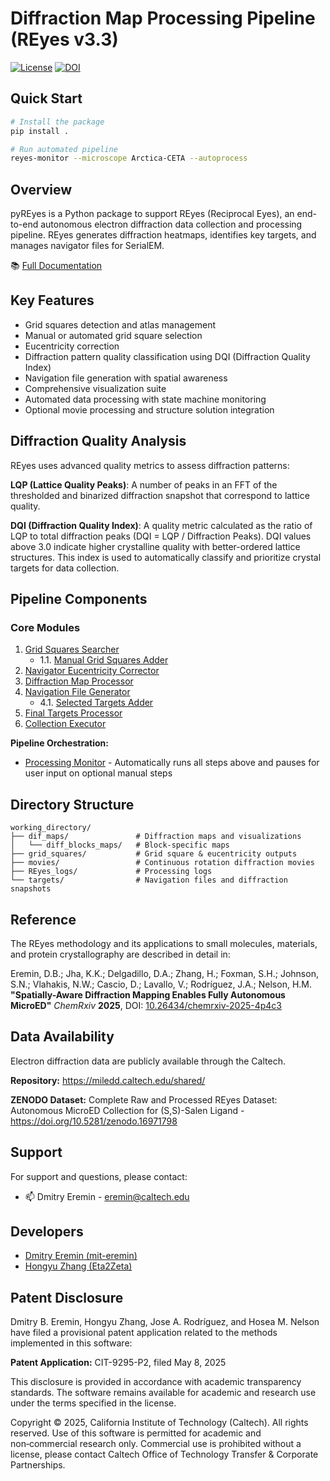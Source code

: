 # Diffraction Map Processing Pipeline (REyes v3.3)
[![License](https://img.shields.io/badge/License-Academic_Use_Only-blue.svg)](LICENSE)
[![DOI](https://zenodo.org/badge/DOI/10.5281/zenodo.16971798.svg)](https://doi.org/10.5281/zenodo.16971798)

## Quick Start
```bash
# Install the package
pip install .

# Run automated pipeline
reyes-monitor --microscope Arctica-CETA --autoprocess
```

## Overview
pyREyes is a Python package to support REyes (Reciprocal Eyes), an end-to-end autonomous electron diffraction data collection and processing pipeline. REyes generates diffraction heatmaps, identifies key targets, and manages navigator files for SerialEM.

📚 [Full Documentation](src/pyREyes/docs/README_FULL.md)

## Key Features
- Grid squares detection and atlas management
- Manual or automated grid square selection
- Eucentricity correction
- Diffraction pattern quality classification using DQI (Diffraction Quality Index)
- Navigation file generation with spatial awareness
- Comprehensive visualization suite
- Automated data processing with state machine monitoring
- Optional movie processing and structure solution integration

## Diffraction Quality Analysis

REyes uses advanced quality metrics to assess diffraction patterns:

**LQP (Lattice Quality Peaks)**: A number of peaks in an FFT of the thresholded and binarized diffraction snapshot that correspond to lattice quality.

**DQI (Diffraction Quality Index)**: A quality metric calculated as the ratio of LQP to total diffraction peaks (DQI = LQP / Diffraction Peaks). DQI values above 3.0 indicate higher crystalline quality with better-ordered lattice structures. This index is used to automatically classify and prioritize crystal targets for data collection.

## Pipeline Components

### Core Modules
1. [Grid Squares Searcher](src/pyREyes/docs/modules/grid-squares.md)
   - 1.1. [Manual Grid Squares Adder](src/pyREyes/docs/modules/manual-squares.md)
2. [Navigator Eucentricity Corrector](src/pyREyes/docs/modules/eucentricity.md)
3. [Diffraction Map Processor](src/pyREyes/docs/modules/diffraction-map.md)
4. [Navigation File Generator](src/pyREyes/docs/modules/navigation.md)
   - 4.1. [Selected Targets Adder](src/pyREyes/docs/modules/targets.md)
5. [Final Targets Processor](src/pyREyes/docs/modules/final-targets.md)
6. [Collection Executor](src/pyREyes/docs/modules/map-plotter.md)

**Pipeline Orchestration:**
- [Processing Monitor](src/pyREyes/docs/modules/monitor.md) - Automatically runs all steps above and pauses for user input on optional manual steps

## Directory Structure
```
working_directory/
├── dif_maps/               # Diffraction maps and visualizations
│   └── diff_blocks_maps/   # Block-specific maps
├── grid_squares/           # Grid square & eucentricity outputs
├── movies/                 # Continuous rotation diffraction movies
├── REyes_logs/             # Processing logs
└── targets/                # Navigation files and diffraction snapshots
```

## Reference
The REyes methodology and its applications to small molecules, materials, and protein crystallography are described in detail in:
  
Eremin, D.B.; Jha, K.K.; Delgadillo, D.A.; Zhang, H.; Foxman, S.H.; Johnson, S.N.; Vlahakis, N.W.; Cascio, D.; Lavallo, V.; Rodríguez, J.A.; Nelson, H.M. **"Spatially-Aware Diffraction Mapping Enables Fully Autonomous MicroED"** *ChemRxiv* **2025**, DOI: [10.26434/chemrxiv-2025-4p4c3](https://doi.org/10.26434/chemrxiv-2025-4p4c3)

## Data Availability
Electron diffraction data are publicly available through the Caltech.

**Repository:** https://miledd.caltech.edu/shared/

**ZENODO Dataset:** Complete Raw and Processed REyes Dataset: Autonomous MicroED Collection for (S,S)-Salen Ligand - https://doi.org/10.5281/zenodo.16971798  

## Support
For support and questions, please contact:
- 📫 Dmitry Eremin - eremin@caltech.edu

## Developers
- [Dmitry Eremin (mit-eremin)](https://github.com/mit-eremin)
- [Hongyu Zhang (Eta2Zeta)](https://github.com/Eta2Zeta)

## Patent Disclosure
Dmitry B. Eremin, Hongyu Zhang, Jose A. Rodríguez, and Hosea M. Nelson have filed a provisional patent application related to the methods implemented in this software:

**Patent Application:** CIT-9295-P2, filed May 8, 2025  

This disclosure is provided in accordance with academic transparency standards. The software remains available for academic and research use under the terms specified in the license.

Copyright © 2025, California Institute of Technology (Caltech). All rights reserved.
Use of this software is permitted for academic and non‑commercial research only. Commercial use is prohibited without a license, please contact Caltech Office of Technology Transfer & Corporate Partnerships.